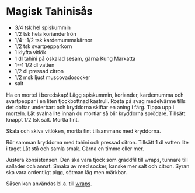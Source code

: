 # Magisk Tahinisås

-   3/4 tsk hel spiskummin
-   1/2 tsk hela korianderfrön
-   1/4--1/2 tsk kardemummakärnor
-   1/2 tsk svartpepparkorn
-   1 klyfta vitlök
-   1 dl tahini på oskalad sesam, gärna Kung Markatta
-   1--1 1/2 dl vatten
-   1/2 dl pressad citron
-   1/2 msk ljust muscovadosocker
-   salt

Ha en mortel i beredskap! Lägg spiskummin, koriander, kardemumma och
svartpeppar i en liten tjockbottnad kastrull. Rosta på svag medelvärme
tills det doftar underbart och kryddorna skiftar en aning i färg. Tippa
upp i morteln. Låt svalna lite innan du mortlar så blir kryddorna
sprödare. Tillsätt knappt 1/2 tsk salt. Mortla fint.

Skala och skiva vitlöken, mortla fint tillsammans med kryddorna.

Rör samman kryddorna med tahini och pressad citron. Tillsätt 1 dl vatten
lite i taget.Låt stå och samla smak. Gärna en timme eller mer.

Justera konsistensen. Den ska vara tjock som gräddfil till wraps,
tunnare till sallader och annat. Smaka av med socker, kanske mer salt
och citron. Syran ska vara ordentligt pigg, sötman låg men märkbar.

Såsen kan användas bl.a. till
[wraps](http://taffel.se/recept/wrap-med-tahinisas-och-rodkal).
